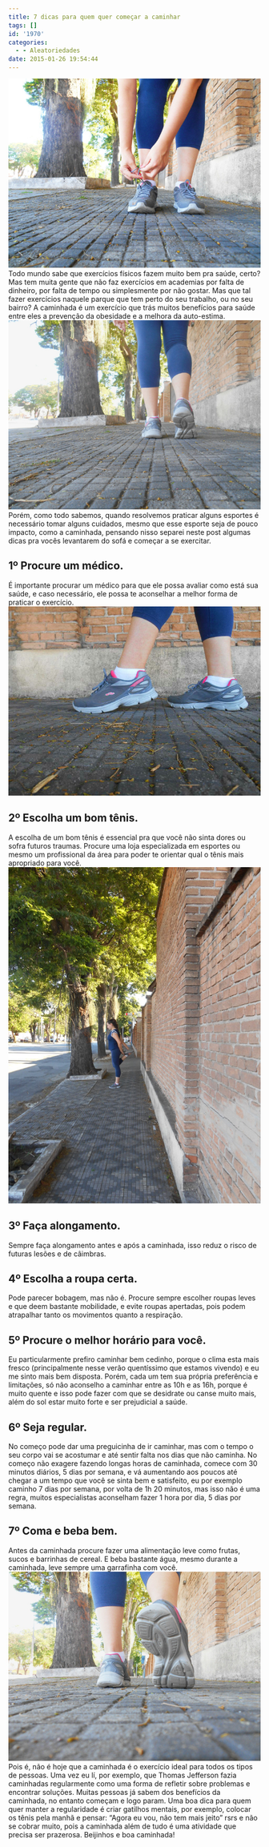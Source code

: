 ```yaml
---
title: 7 dicas para quem quer começar a caminhar
tags: []
id: '1970'
categories:
  - - Aleatoriedades
date: 2015-01-26 19:54:44
---
```


[![dicas para caminhada, bom tênis ](/wp-content/uploads/2015/01/DSCN0142.jpg)](/wp-content/uploads/2015/01/DSCN0142.jpg) Todo mundo sabe que exercícios físicos fazem muito bem pra saúde, certo? Mas tem muita gente que não faz exercícios em academias por falta de dinheiro, por falta de tempo ou simplesmente por não gostar. Mas que tal fazer exercícios naquele parque que tem perto do seu trabalho, ou no seu bairro? A caminhada é um exercício que trás muitos benefícios para saúde entre eles a prevenção da obesidade e a melhora da auto-estima. [![dicas para começar a caminhar](/wp-content/uploads/2015/01/DSCN0143.jpg)](/wp-content/uploads/2015/01/DSCN0143.jpg) Porém, como todo sabemos, quando resolvemos praticar alguns esportes é necessário tomar alguns cuidados, mesmo que esse esporte seja de pouco impacto, como a caminhada, pensando nisso separei neste post algumas dicas pra vocês levantarem do sofá e começar a se exercitar.

## **1º Procure um médico.**

É importante procurar um médico para que ele possa avaliar como está sua saúde, e caso necessário, ele possa te aconselhar a melhor forma de praticar o exercício. [![dicas para fazer uma boa caminhada](/wp-content/uploads/2015/01/10933091_406700732826215_46693779_n.jpg)](/wp-content/uploads/2015/01/10933091_406700732826215_46693779_n.jpg)

## **2º Escolha um bom tênis.**

A escolha de um bom tênis é essencial pra que você não sinta dores ou sofra futuros traumas. Procure uma loja especializada em esportes ou mesmo um profissional da área para poder te orientar qual o tênis mais apropriado para você. [![faça alongamento, dicas para um bom alongamento ](/wp-content/uploads/2015/01/DSCN0149.jpg)](/wp-content/uploads/2015/01/DSCN0149.jpg)

## **3º Faça alongamento.**

Sempre faça alongamento antes e após a caminhada, isso reduz o risco de futuras lesões e de câimbras.

## **4º Escolha a roupa certa.**

Pode parecer bobagem, mas não é. Procure sempre escolher roupas leves e que deem bastante mobilidade, e evite roupas apertadas, pois podem atrapalhar tanto os movimentos quanto a respiração.

## **5º Procure o melhor horário para você.**

Eu particularmente prefiro caminhar bem cedinho, porque o clima esta mais fresco (principalmente nesse verão quentíssimo que estamos vivendo) e eu me sinto mais bem disposta. Porém, cada um tem sua própria preferência e limitações, só não aconselho a caminhar entre as 10h e as 16h, porque é muito quente e isso pode fazer com que se desidrate ou canse muito mais, além do sol estar muito forte e ser prejudicial a saúde.

## **6º Seja regular.**

No começo pode dar uma preguicinha de ir caminhar, mas com o tempo o seu corpo vai se acostumar e até sentir falta nos dias que não caminha. No começo não exagere fazendo longas horas de caminhada, comece com 30 minutos diários, 5 dias por semana, e vá aumentando aos poucos até chegar a um tempo que você se sinta bem e satisfeito, eu por exemplo caminho 7 dias por semana, por volta de 1h 20 minutos, mas isso não é uma regra, muitos especialistas aconselham fazer 1 hora por dia, 5 dias por semana.

## **7º Coma e beba bem.**

Antes da caminhada procure fazer uma alimentação leve como frutas, sucos e barrinhas de cereal. E beba bastante água, mesmo durante a caminhada, leve sempre uma garrafinha com você. [![dicas para fazer uma boa caminhada ](/wp-content/uploads/2015/01/DSCN0152.jpg)](/wp-content/uploads/2015/01/DSCN0152.jpg) Pois é, não é hoje que a caminhada é o exercício ideal para todos os tipos de pessoas. Uma vez eu lí, por exemplo, que Thomas Jefferson fazia caminhadas regularmente como uma forma de refletir sobre problemas e encontrar soluções. Muitas pessoas já sabem dos benefícios da caminhada, no entanto começam e logo param. Uma boa dica para quem quer manter a regularidade é criar gatilhos mentais, por exemplo, colocar os tênis pela manhã e pensar: “Agora eu vou, não tem mais jeito” rsrs e não se cobrar muito, pois a caminhada além de tudo é uma atividade que precisa ser prazerosa. Beijinhos e boa caminhada!

